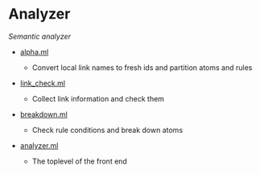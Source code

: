 # Analyzer
_Semantic analyzer_


- [alpha.ml](alpha.ml)
  - Convert local link names to fresh ids and partition atoms and rules

- [link_check.ml](link_check.ml)
  - Collect link information and check them

- [breakdown.ml](breakdown.ml)
  - Check rule conditions and break down atoms

- [analyzer.ml](analyzer.ml)
  - The toplevel of the front end
  
  
